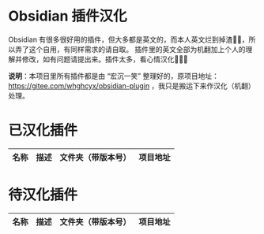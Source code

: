 # Obsidian 插件汉化

Obsidian 有很多很好用的插件，但大多都是英文的，而本人英文烂到掉渣🤣🤣，所以弄了这个自用，有同样需求的请自取。
插件里的英文全部为机翻加上个人的理解并修改，如有问题请提出来。插件太多，看心情汉化🤣🤣🤣

**说明**：本项目里所有插件都是由 “宏沉一笑” 整理好的，原项目地址： https://gitee.com/whghcyx/obsidian-plugin ，我只是搬运下来作汉化（机翻）处理。

# 已汉化插件
|名称|描述|文件夹（带版本号）|项目地址|
|----|----|------------------|--------|



# 待汉化插件
|名称|描述|文件夹（带版本号）|项目地址|
|----|----|------------------|--------|


